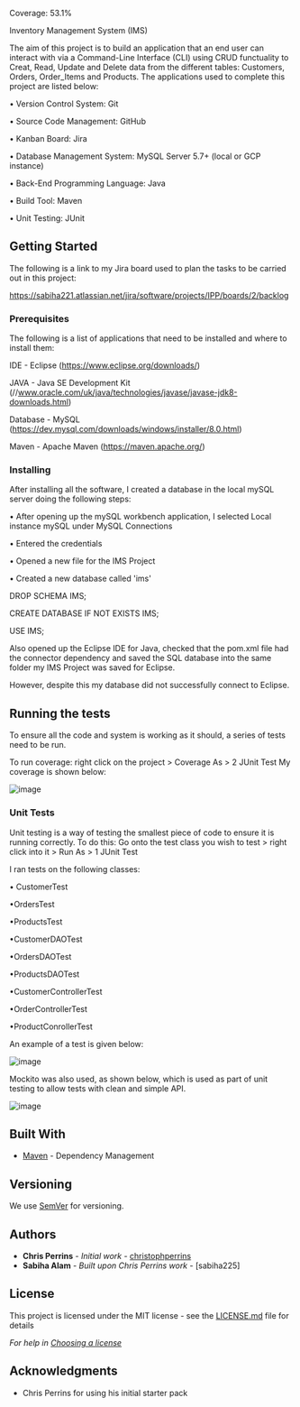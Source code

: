 Coverage: 53.1%

Inventory Management System (IMS) 

The aim of this project is to build an application that an end user can interact with via a Command-Line Interface (CLI) using CRUD functuality to Creat, Read, Update and Delete data from the different tables: Customers, Orders, Order_Items and Products. The applications used to complete this project are listed below:

• Version Control System: Git

• Source Code Management: GitHub

• Kanban Board: Jira

• Database Management System: MySQL Server 5.7+ (local or GCP instance)

• Back-End Programming Language: Java

• Build Tool: Maven

• Unit Testing: JUnit


## Getting Started

The following is a link to my Jira board used to plan the tasks to be carried out in this project: 

https://sabiha221.atlassian.net/jira/software/projects/IPP/boards/2/backlog

### Prerequisites

The following is a list of applications that need to be installed and where to install them:

IDE - Eclipse (https://www.eclipse.org/downloads/)

JAVA - Java SE Development Kit (//www.oracle.com/uk/java/technologies/javase/javase-jdk8-downloads.html)

Database - MySQL (https://dev.mysql.com/downloads/windows/installer/8.0.html)

Maven - Apache Maven (https://maven.apache.org/)

### Installing

After installing all the software, I created a database in the local mySQL server doing the following steps:

• After opening up the mySQL workbench application, I selected Local instance mySQL under MySQL Connections

• Entered the credentials

• Opened a new file for the IMS Project

• Created a new database called 'ims'

DROP SCHEMA IMS;

CREATE DATABASE IF NOT EXISTS IMS;

USE IMS;

Also opened up the Eclipse IDE for Java, checked that the pom.xml file had the connector dependency and saved the SQL database into the same folder my IMS Project was saved for Eclipse.

However, despite this my database did not successfully connect to Eclipse. 

## Running the tests

To ensure all the code and system is working as it should, a series of tests need to be run. 

To run coverage: right click on the project > Coverage As > 2 JUnit Test 
My coverage is shown below:

![image](https://user-images.githubusercontent.com/103116778/167166656-1764ffc5-aad9-4f89-a4d8-c9818e86d86f.png)


### Unit Tests 

Unit testing is a way of testing the smallest piece of code to ensure it is running correctly. To do this:
Go onto the test class you wish to test > right click into it > Run As > 1 JUnit Test 

I ran tests on the following classes:

• CustomerTest

•OrdersTest

•ProductsTest

•CustomerDAOTest

•OrdersDAOTest

•ProductsDAOTest

•CustomerControllerTest

•OrderControllerTest

•ProductConrollerTest

An example of a test is given below: 

![image](https://user-images.githubusercontent.com/103116778/167157841-7c858765-0275-4aaf-bd27-e7bdac773297.png)

Mockito was also used, as shown below, which is used as part of unit testing to allow tests with clean and simple API. 

![image](https://user-images.githubusercontent.com/103116778/167158493-a8f08d02-a480-4eb8-9176-83a963fb316f.png)



## Built With

* [Maven](https://maven.apache.org/) - Dependency Management

## Versioning

We use [SemVer](http://semver.org/) for versioning.

## Authors

* **Chris Perrins** - *Initial work* - [christophperrins](https://github.com/christophperrins)
* **Sabiha Alam** - *Built upon Chris Perrins work* - [sabiha225]

## License

This project is licensed under the MIT license - see the [LICENSE.md](LICENSE.md) file for details 

*For help in [Choosing a license](https://choosealicense.com/)*

## Acknowledgments

* Chris Perrins for using his initial starter pack

